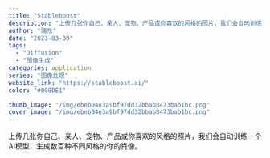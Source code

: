 ```yaml
---
title: "Stableboost"
description: "上传几张你自己、亲人、宠物、产品或你喜欢的风格的照片，我们会自动训练一个AI模型，生成数百种不同风格的你的肖像。"
author: "瑞东"
date: "2023-03-30"
tags:
  - "Diffusion"
  - "图像生成"
categories: application
series: "图像处理"
website_link: "https://stableboost.ai/"
color: "#008DE1"

thumb_image: "/img/ebeb04e3a9bf97dd32bbab8473bab1bc.png"
cover_image: "/img/ebeb04e3a9bf97dd32bbab8473bab1bc.png"
---
```


上传几张你自己、亲人、宠物、产品或你喜欢的风格的照片，我们会自动训练一个AI模型，生成数百种不同风格的你的肖像。